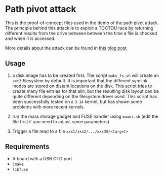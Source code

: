 # Path pivot attack

This is the proof-of-concept files used in the demo of the path pivot attack.
The principle behind this attack is to exploit a TOCTOU race by returning
different results from the drive between between the time a file is checked and
when it is accessed.

More details about the attack can be found in [this blog post](https://gdelugre.github.io/2017/11/06/samba-path-pivot-attack/).

## Usage

1. a disk image has to be created first. The script ``make_fs.sh`` will create
   an ``ext3`` filesystem by default. It is important that the different
   symlink inodes are stored on distant locations on the disk. This script tries
   to create many file entries for that aim, but the resulting disk layout can be
   quite different depending on the filesystem driver used. This script has been
   successfully tested on a ``3.14`` kernel, but has shown some problems with more
   recent kernels.

2. run the mass storage gadget and FUSE handler using ``mount.sh`` (edit the
   file first if you need to adjust some parameters)

3. Trigger a file read to a file ``xxx1/xxx2/.../xxx39/<target>``

## Requirements

* A board with a USB OTG port
* ``cmake``
* ``libfuse``
